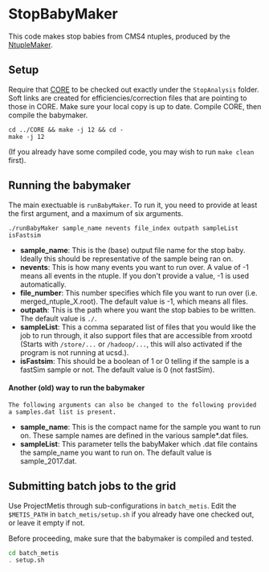 # StopBabyMaker

This code makes stop babies from CMS4 ntuples, produced by the [NtupleMaker](https://github.com/cmstas/NtupleMaker).

## Setup

Require that [CORE](https://github.com/cmstas/CORE) to be checked out exactly under the `StopAnalysis` folder. 
Soft links are created for efficiencies/correction files that are pointing to those in CORE.
Make sure your local copy is up to date. Compile CORE, then compile the babymaker.

```
cd ../CORE && make -j 12 && cd -
make -j 12
```

(If you already have some compiled code, you may wish to run `make
clean` first).

## Running the babymaker

The main exectuable is `runBabyMaker`. To run it, you need to provide at least the first argument, and a maximum of six arguments.

`./runBabyMaker sample_name nevents file_index outpath sampleList isFastsim`

- **sample\_name**: This is the (base) output file name for the stop baby. Ideally this should be representative of the sample being ran on.
- **nevents**: This is how many events you want to run over. A value of -1 means all events in the ntuple. If you don't provide a value, -1 is used automatically.
- **file\_number**: This number specifies which file you want to run over (i.e. merged\_ntuple\_X.root). The default value is -1, which means all files.
- **outpath**: This is the path where you want the stop babies to be written. The default value is `./`.
- **sampleList**: This a comma separated list of files that you would like the job to run through, it also support files that are accessible from xrootd 
        (Starts with `/store/...` or `/hadoop/...`, this will also activated if the program is not running at ucsd.).
- **isFastsim**: This should be a boolean of 1 or 0 telling if the sample is a fastSim sample or not. The default value is 0 (not fastSim).


#### Another (old) way to run the babymaker
    The following arguments can also be changed to the following provided a samples.dat list is present.
- **sample\_name**: This is the compact name for the sample you want to run on. These sample names are defined in the various sample\*.dat files.
- **sampleList**: This parameter tells the babyMaker which .dat file contains the sample\_name you want to run on. The default value is sample_2017.dat.

## Submitting batch jobs to the grid

Use ProjectMetis through sub-configurations in `batch_metis`. Edit the `$METIS_PATH` in `batch_metis/setup.sh` if you already have one checked out, or leave it empty if not.

Before proceeding, make sure that the babymaker is compiled and tested.

``` bash
cd batch_metis
. setup.sh
```

